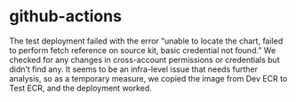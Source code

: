 # github-actions
The test deployment failed with the error “unable to locate the chart, failed to perform fetch reference on source kit, basic credential not found.”
We checked for any changes in cross-account permissions or credentials but didn’t find any. It seems to be an infra-level issue that needs further analysis, so as a temporary measure, we copied the image from Dev ECR to Test ECR, and the deployment worked.
